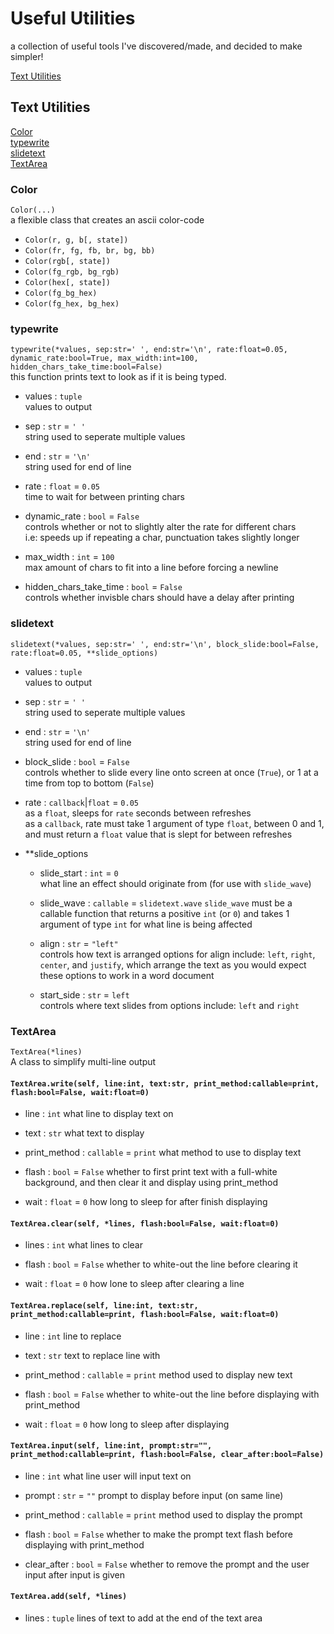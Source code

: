 # Useful Utilities
a collection of useful tools I've discovered/made, and decided to make simpler!  

[Text Utilities](#text-utilities)  

## Text Utilities

[Color](#color)  
[typewrite](#typewrite)  
[slidetext](#slidetext)  
[TextArea](#textarea)  


### Color
`Color(...)`  
a flexible class that creates an ascii color-code  
- `Color(r, g, b[, state])`
- `Color(fr, fg, fb, br, bg, bb)`
- `Color(rgb[, state])`
- `Color(fg_rgb, bg_rgb)`
- `Color(hex[, state])`
- `Color(fg_bg_hex)`
- `Color(fg_hex, bg_hex)`

### typewrite
`typewrite(*values, sep:str=' ', end:str='\n', rate:float=0.05, dynamic_rate:bool=True, max_width:int=100, hidden_chars_take_time:bool=False)`  
this function prints text to look as if it is being typed.

* values : `tuple`  
values to output

* sep : `str` = `' '`  
string used to seperate multiple values

* end : `str` = `'\n'`  
string used for end of line

* rate : `float` = `0.05`  
time to wait for between printing chars

* dynamic_rate : `bool` = `False`  
controls whether or not to slightly alter the rate for different chars  
i.e: speeds up if repeating a char, punctuation takes slightly longer

* max_width : `int` = `100`  
max amount of chars to fit into a line before forcing a newline

* hidden_chars_take_time : `bool` = `False`  
controls whether invisble chars should have a delay after printing


### slidetext
`slidetext(*values, sep:str=' ', end:str='\n', block_slide:bool=False, rate:float=0.05, **slide_options)`  
* values : `tuple`  
values to output

* sep : `str` = `' '`  
string used to seperate multiple values

* end : `str` = `'\n'`  
string used for end of line

* block_slide : `bool` = `False`  
controls whether to slide every line onto screen at once (`True`), or 1 at a time from top to bottom (`False`)  

* rate : `callback`|`float` = `0.05`  
as a `float`, sleeps for `rate` seconds between refreshes  
as a `callback`, rate must take 1 argument of type `float`, between 0 and 1, and must return a `float` value that is slept for between refreshes  

* \*\*slide_options  
  - slide_start : `int` = `0`  
  what line an effect should originate from (for use with `slide_wave`)  

  - slide_wave  : `callable` = `slidetext.wave`
  `slide_wave` must be a callable function that returns a positive `int` (or `0`) and takes 1 argument of type `int` for what line is being affected  
  
  - align : `str` = `"left"`  
  controls how text is arranged
  options for align include: `left`, `right`, `center`, and `justify`, which arrange the text as you would expect these options to work in a word document  
  
  - start_side : `str` = `left`  
  controls where text slides from
  options include: `left` and `right`

### TextArea
`TextArea(*lines)`  
A class to simplify multi-line output

#### `TextArea.write(self, line:int, text:str, print_method:callable=print, flash:bool=False, wait:float=0)`
* line : `int`
what line to display text on

* text : `str`
what text to display

* print_method : `callable` = `print`
what method to use to display text

* flash : `bool` = `False`
whether to first print text with a full-white background, and then clear it and display using print_method

* wait : `float` = `0`
how long to sleep for after finish displaying


#### `TextArea.clear(self, *lines, flash:bool=False, wait:float=0)`
* lines : `int`
what lines to clear

* flash : `bool` = `False`
whether to white-out the line before clearing it

* wait : `float` = `0`
how lone to sleep after clearing a line


#### `TextArea.replace(self, line:int, text:str, print_method:callable=print, flash:bool=False, wait:float=0)`
* line : `int`
line to replace

* text : `str`
text to replace line with

* print_method : `callable` = `print`
method used to display new text

* flash : `bool` = `False`
whether to white-out the line before displaying with print_method

* wait : `float` = `0`
how long to sleep after displaying


#### `TextArea.input(self, line:int, prompt:str="", print_method:callable=print, flash:bool=False, clear_after:bool=False)`
* line : `int`
what line user will input text on

* prompt : `str` = `""`
prompt to display before input (on same line)

* print_method : `callable` = `print`
method used to display the prompt

* flash : `bool` = `False`
whether to make the prompt text flash before displaying with print_method

* clear_after : `bool` = `False`
whether to remove the prompt and the user input after input is given


#### `TextArea.add(self, *lines)`
* lines : `tuple`
lines of text to add at the end of the text area








